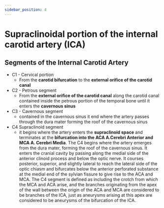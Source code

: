 ```yaml
---
sidebar_position: 4
---
```

# Supraclinoidal portion of the internal carotid artery (ICA)
## Segments of the Internal Carotid Artery
- C1 - Cervical portion
	- From the **carotid bifurcation** to the **external orifice of the carotid canal**
- C2  - Petrous segment 
	- From the **external orifice of the carotid canal** along the carotid canal contained inside the petrous portion of the temporal bone until it enters the **cavernous sinus**
- C3 - Cavernous segment
	- contained in the cavernous sinus it end where the artery passes through the dura mater forming the roof of the cavernous sinus
- C4 Supraclinoid segment
	- it begins where the artery enters the **supraclinoid space** and terminates at the **bifurcation into the ACA A.Cerebri Anterior and MCA A. Cerebri Media**. The C4 begins where the artery emerges from the dura mater, forming the roof of the cavernous sinus. It enters the cranial cavity by passing along the medial side of the anterior clinoid process and below the optic nerve. It courses posterior, superior, and slightly lateral to reach the lateral side of the optic chiasm and bifurcates below the anterior perforated substance at the medial end of the sylvian fissure to give rise to the ACA and MCA. The C4 segment is defined as including the crotch from which the MCA and ACA arise, and the branches originating from the apex of the wall between the origin of the ACA and MCA are considered to be branches of the ICA, just as aneurysms arising at this apex are considered to be aneurysms of the bifurcation of the ICA.